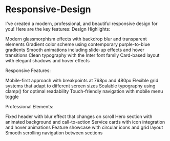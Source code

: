 # Responsive-Design

I've created a modern, professional, and beautiful responsive design for you! Here are the key features:
Design Highlights:

Modern glassmorphism effects with backdrop blur and transparent elements
Gradient color scheme using contemporary purple-to-blue gradients
Smooth animations including slide-up effects and hover transitions
Clean typography with the Inter font family
Card-based layout with elegant shadows and hover effects

Responsive Features:

Mobile-first approach with breakpoints at 768px and 480px
Flexible grid systems that adapt to different screen sizes
Scalable typography using clamp() for optimal readability
Touch-friendly navigation with mobile menu toggle

Professional Elements:

Fixed header with blur effect that changes on scroll
Hero section with animated background and call-to-action
Service cards with icon integration and hover animations
Feature showcase with circular icons and grid layout
Smooth scrolling navigation between sections

